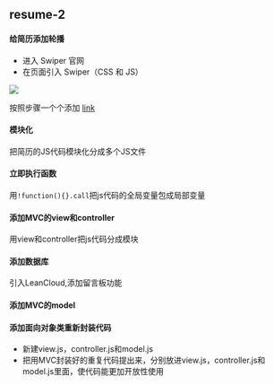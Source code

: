 ## resume-2

#### 给简历添加轮播
- 进入 Swiper 官网
- 在页面引入 Swiper（CSS 和 JS）

![](https://i.loli.net/2018/01/31/5a716bb1a4a1e.png
)

按照步骤一个个添加
[link](http://idangero.us/swiper/get-started/)

#### 模块化
把简历的JS代码模块化分成多个JS文件

#### 立即执行函数
用`!function(){}.call`把js代码的全局变量包成局部变量

#### 添加MVC的view和controller
用view和controller把js代码分成模块

#### 添加数据库
引入LeanCloud,添加留言板功能

#### 添加MVC的model

#### 添加面向对象类重新封装代码
- 新建view.js，controller.js和model.js
- 把用MVC封装好的重复代码提出来，分别放进view.js，controller.js和model.js里面，使代码能更加开放性使用
